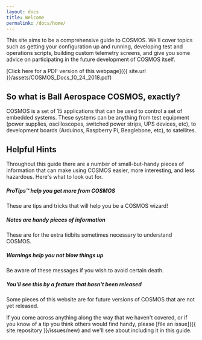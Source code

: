 ```yaml
---
layout: docs
title: Welcome
permalink: /docs/home/
---
```


This site aims to be a comprehensive guide to COSMOS. We'll cover topics such
as getting your configuration up and running, developing test and operations scripts,
building custom telemetry screens, and give you some advice on participating in the future
development of COSMOS itself.

[Click here for a PDF version of this webpage]({{ site.url }}/assets/COSMOS_Docs_10_24_2018.pdf)

## So what is Ball Aerospace COSMOS, exactly?

COSMOS is a set of 15 applications that can be used to control a set of embedded systems.  These systems can be
anything from test equipment (power supplies, oscilloscopes, switched power strips, UPS devices, etc), to
development boards (Arduinos, Raspberry Pi, Beaglebone, etc), to satellites.

## Helpful Hints

Throughout this guide there are a number of small-but-handy pieces of
information that can make using COSMOS easier, more interesting, and less
hazardous. Here's what to look out for.

<div class="note">
  <h5>ProTips™ help you get more from COSMOS</h5>
  <p>These are tips and tricks that will help you be a COSMOS wizard!</p>
</div>

<div class="note info">
  <h5>Notes are handy pieces of information</h5>
  <p>These are for the extra tidbits sometimes necessary to understand
     COSMOS.</p>
</div>

<div class="note warning">
  <h5>Warnings help you not blow things up</h5>
  <p>Be aware of these messages if you wish to avoid certain death.</p>
</div>

<div class="note unreleased">
  <h5>You'll see this by a feature that hasn't been released</h5>
  <p>Some pieces of this website are for future versions of COSMOS that
    are not yet released.</p>
</div>

If you come across anything along the way that we haven't covered, or if you
know of a tip you think others would find handy, please [file an
issue]({{ site.repository }}/issues/new) and we'll see about
including it in this guide.
